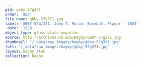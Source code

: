 ```yaml
---
pid: gbby-57g371
order: '925'
file_name: gbby-57g371.jpg
label: 'GBBY 57G/371: John T. Moran: Baseball Player - 1928'
_date: '1928'
object_type: glass plate negative
source: http://archives.nd.edu/Bagby/GBBY-57g371.jpg
thumbnail: "/_data/raw_images/bagby/gbby-57g371.jpg"
full: "/_data/raw_images/bagby/gbby-57g371.jpg"
layout: bagby_item
collection: bagby
---
```

